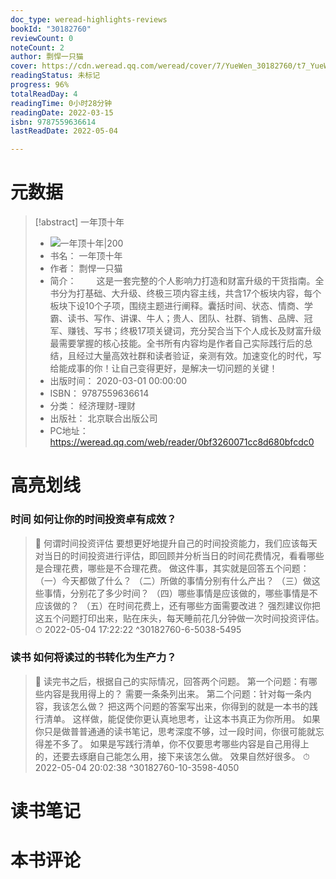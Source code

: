 ```yaml
---
doc_type: weread-highlights-reviews
bookId: "30182760"
reviewCount: 0
noteCount: 2
author: 剽悍一只猫
cover: https://cdn.weread.qq.com/weread/cover/7/YueWen_30182760/t7_YueWen_30182760.jpg
readingStatus: 未标记
progress: 96%
totalReadDay: 4
readingTime: 0小时28分钟
readingDate: 2022-03-15
isbn: 9787559636614
lastReadDate: 2022-05-04

---
```

# 元数据
> [!abstract] 一年顶十年
> - ![ 一年顶十年|200](https://cdn.weread.qq.com/weread/cover/7/YueWen_30182760/t7_YueWen_30182760.jpg)
> - 书名： 一年顶十年
> - 作者： 剽悍一只猫
> - 简介： 　　这是一套完整的个人影响力打造和财富升级的干货指南。全书分为打基础、大升级、终极三项内容主线，共含17个板块内容，每个板块下设10个子项，围绕主题进行阐释。囊括时间、状态、情商、学霸、读书、写作、讲课、牛人；贵人、团队、社群、销售、品牌、冠军、赚钱、写书；终极17项关键词，充分契合当下个人成长及财富升级最需要掌握的核心技能。全书所有内容均是作者自己实际践行后的总结，且经过大量高效社群和读者验证，亲测有效。加速变化的时代，写给能成事的你！让自己变得更好，是解决一切问题的关键！
> - 出版时间： 2020-03-01 00:00:00
> - ISBN： 9787559636614
> - 分类： 经济理财-理财
> - 出版社： 北京联合出版公司
> - PC地址：https://weread.qq.com/web/reader/0bf3260071cc8d680bfcdc0

# 高亮划线

### 时间 如何让你的时间投资卓有成效？

> 📌 何谓时间投资评估
   要想更好地提升自己的时间投资能力，我们应该每天对当日的时间投资进行评估，即回顾并分析当日的时间花费情况，看看哪些是合理花费，哪些是不合理花费。
   做这件事，其实就是回答五个问题：
   （一）今天都做了什么？
   （二）所做的事情分别有什么产出？
   （三）做这些事情，分别花了多少时间？
   （四）哪些事情是应该做的，哪些事情是不应该做的？
   （五）在时间花费上，还有哪些方面需要改进？
   强烈建议你把这五个问题打印出来，贴在床头，每天睡前花几分钟做一次时间投资评估。 
> ⏱ 2022-05-04 17:22:22 ^30182760-6-5038-5495

### 读书 如何将读过的书转化为生产力？

> 📌 读完书之后，根据自己的实际情况，回答两个问题。
   第一个问题：有哪些内容是我用得上的？
   需要一条条列出来。
   第二个问题：针对每一条内容，我该怎么做？
   把这两个问题的答案写出来，你得到的就是一本书的践行清单。
   这样做，能促使你更认真地思考，让这本书真正为你所用。
   如果你只是做普普通通的读书笔记，思考深度不够，过一段时间，你很可能就忘得差不多了。
   如果是写践行清单，你不仅要思考哪些内容是自己用得上的，还要去琢磨自己能怎么用，接下来该怎么做。
   效果自然好很多。 
> ⏱ 2022-05-04 20:02:38 ^30182760-10-3598-4050

# 读书笔记

# 本书评论

